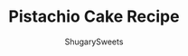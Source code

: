 ---
layout: ../../layouts/MarkdownPostLayout.astro
title: Pistachio Cake Recipe
author: ShugarySweets
pubDate: 2018-10-29
description: "This Watergate Bundt Cake is nutty and moist thanks to pistachio pudding and pecans. Topped with a sweet, light whipped cream topping and coconut, this cake has it ALL!"
image_url: https://www.shugarysweets.com/wp-content/uploads/2017/02/watergate-bundt-cake-2.jpg
tags: ["Cake","American"]
calories: 251
protein: 3
carbohydrates: 12
fats: 22
fiber: 1
ingredients: ["1 box white cake mix","1 cup canola oil","1 package (3 oz) instant pistachio pudding mix","1 cup lemon-lime soda (sprite, sierra mist, etc)","3 large eggs","1/2 cup chopped pecans","1 cup skim milk","1 package (3 oz) instant pistachio pudding mix","1 tub (8 oz) Cool Whip, thawed","1/2 cup chopped pecans","1 cup sweetened shredded coconut"]
serves: 12
time: "1 hour"
prepTime: "15 minutes"
instructions: ["Preheat oven to 350°F. Spray a 12cup bundt pan with baking spray, set aside. I love this pan, never fails on me when I flip my cake out!","In a large mixing bowl, beat cake mix, oil, pudding, eggs and lemon lime soda on medium spead until well blended (about 3 minutes). Fold in pecans.","Pour batter into bundt cake pan. Bake for 45 minutes, until edges are lightly browned. Remove from oven and cool in pan about 5 minutes. Flip onto a wire rack and cool completely.","For the frosting, whisk the milk and pudding mix together. Refrigerate for about 5 minutes. When ready to frost cake, fold the Cool Whip into the pudding mixture. Spread generously over the cake. Using your hand, press the pecans and coconut to the sides of the cake. ENJOY. Store covered in the refrigerator for up to 3 days."]
nutrition: ["251 calories","12 grams carbohydrates","35 milligrams cholesterol","22 grams fat","1 grams fiber","3 grams protein","3 grams saturated fat","71 milligrams sodium","9 grams sugar","0 grams trans fat","18 grams unsaturated fat"]
---
